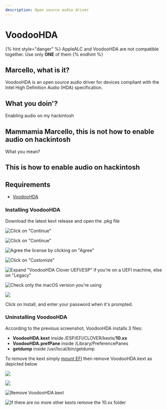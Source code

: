 ```yaml
---
description: Open source audio driver
---
```


# VoodooHDA

{% hint style="danger" %}
AppleALC and VoodooHDA are not compatible together. Use only **ONE** of them
{% endhint %}

## Marcello, what is it?

VoodooHDA is an open source audio driver for devices compliant with the Intel High Definition Audio \(HDA\) specification.

## What you doin'?

Enabling audio on my hackintosh

## Mammamia Marcello, this is not how to enable audio on hackintosh

What you mean?

## This is how to enable audio on hackintosh

## Requirements

* [VoodooHDA](https://github.com/chris1111/VoodooHDA-2.9.2-Clover-V15/releases)

### Installing VoodooHDA

Download the latest kext release and open the .pkg file

![Click on &quot;Continue&quot;](../.gitbook/assets/image%20%28111%29.png)

![Click on &quot;Continue&quot;](../.gitbook/assets/image%20%2899%29.png)

![Agree the license by clicking on &quot;Agree&quot;](../.gitbook/assets/image%20%2818%29.png)

![Click on &quot;Customize&quot;](../.gitbook/assets/image%20%2819%29.png)

![Expand &quot;VoodooHDA Clover UEFI/ESP&quot; if you&apos;re on a UEFI machine, else on &quot;Legacy&quot;](../.gitbook/assets/image%20%2849%29.png)

![Check only the macOS version you&apos;re using ](../.gitbook/assets/image%20%2863%29.png)

![](../.gitbook/assets/image%20%2823%29.png)

Click on Install, and enter your password when it's prompted.



### Uninstalling VoodooHDA

According to the previous screenshot, VoodooHDA installs 3 files:

* **VoodooHDA.kext** inside /ESP/EFI/CLOVER/kexts/**10.xx**
* **VoodooHDA.prefPane** inside /Library/PreferencePanes
* **getdump** inside /usr/local/bin/getdump

To remove the kext simply [mount EFI](../bootloaders/mount-efi.md) then remove VoodooHDA.kext as depicted below

![](../.gitbook/assets/image%20%2862%29.png)

![](../.gitbook/assets/image%20%2814%29.png)

![Remove VoodooHDA.kext](../.gitbook/assets/image%20%2834%29.png)

![If there are no more other kexts remove the 10.xx folder ](../.gitbook/assets/image%20%2827%29.png)





### 









